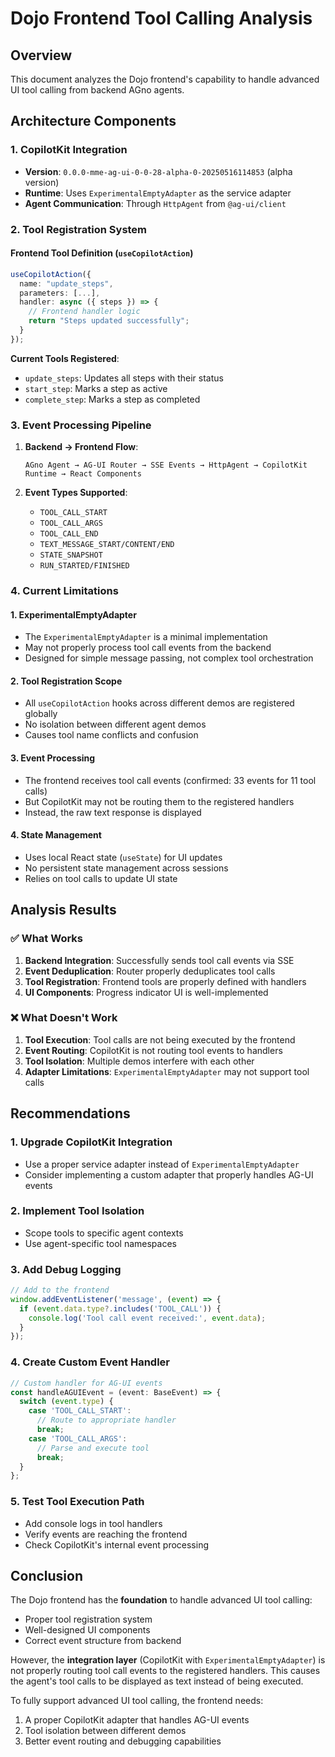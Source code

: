 # Dojo Frontend Tool Calling Analysis

## Overview
This document analyzes the Dojo frontend's capability to handle advanced UI tool calling from backend AGno agents.

## Architecture Components

### 1. CopilotKit Integration
- **Version**: `0.0.0-mme-ag-ui-0-0-28-alpha-0-20250516114853` (alpha version)
- **Runtime**: Uses `ExperimentalEmptyAdapter` as the service adapter
- **Agent Communication**: Through `HttpAgent` from `@ag-ui/client`

### 2. Tool Registration System

#### Frontend Tool Definition (`useCopilotAction`)
```typescript
useCopilotAction({
  name: "update_steps",
  parameters: [...],
  handler: async ({ steps }) => {
    // Frontend handler logic
    return "Steps updated successfully";
  }
});
```

**Current Tools Registered**:
- `update_steps`: Updates all steps with their status
- `start_step`: Marks a step as active
- `complete_step`: Marks a step as completed

### 3. Event Processing Pipeline

1. **Backend → Frontend Flow**:
   ```
   AGno Agent → AG-UI Router → SSE Events → HttpAgent → CopilotKit Runtime → React Components
   ```

2. **Event Types Supported**:
   - `TOOL_CALL_START`
   - `TOOL_CALL_ARGS`
   - `TOOL_CALL_END`
   - `TEXT_MESSAGE_START/CONTENT/END`
   - `STATE_SNAPSHOT`
   - `RUN_STARTED/FINISHED`

### 4. Current Limitations

#### 1. **ExperimentalEmptyAdapter**
- The `ExperimentalEmptyAdapter` is a minimal implementation
- May not properly process tool call events from the backend
- Designed for simple message passing, not complex tool orchestration

#### 2. **Tool Registration Scope**
- All `useCopilotAction` hooks across different demos are registered globally
- No isolation between different agent demos
- Causes tool name conflicts and confusion

#### 3. **Event Processing**
- The frontend receives tool call events (confirmed: 33 events for 11 tool calls)
- But CopilotKit may not be routing them to the registered handlers
- Instead, the raw text response is displayed

#### 4. **State Management**
- Uses local React state (`useState`) for UI updates
- No persistent state management across sessions
- Relies on tool calls to update UI state

## Analysis Results

### ✅ What Works
1. **Backend Integration**: Successfully sends tool call events via SSE
2. **Event Deduplication**: Router properly deduplicates tool calls
3. **Tool Registration**: Frontend tools are properly defined with handlers
4. **UI Components**: Progress indicator UI is well-implemented

### ❌ What Doesn't Work
1. **Tool Execution**: Tool calls are not being executed by the frontend
2. **Event Routing**: CopilotKit is not routing tool events to handlers
3. **Tool Isolation**: Multiple demos interfere with each other
4. **Adapter Limitations**: `ExperimentalEmptyAdapter` may not support tool calls

## Recommendations

### 1. **Upgrade CopilotKit Integration**
- Use a proper service adapter instead of `ExperimentalEmptyAdapter`
- Consider implementing a custom adapter that properly handles AG-UI events

### 2. **Implement Tool Isolation**
- Scope tools to specific agent contexts
- Use agent-specific tool namespaces

### 3. **Add Debug Logging**
```typescript
// Add to the frontend
window.addEventListener('message', (event) => {
  if (event.data.type?.includes('TOOL_CALL')) {
    console.log('Tool call event received:', event.data);
  }
});
```

### 4. **Create Custom Event Handler**
```typescript
// Custom handler for AG-UI events
const handleAGUIEvent = (event: BaseEvent) => {
  switch (event.type) {
    case 'TOOL_CALL_START':
      // Route to appropriate handler
      break;
    case 'TOOL_CALL_ARGS':
      // Parse and execute tool
      break;
  }
};
```

### 5. **Test Tool Execution Path**
- Add console logs in tool handlers
- Verify events are reaching the frontend
- Check CopilotKit's internal event processing

## Conclusion

The Dojo frontend has the **foundation** to handle advanced UI tool calling:
- Proper tool registration system
- Well-designed UI components
- Correct event structure from backend

However, the **integration layer** (CopilotKit with `ExperimentalEmptyAdapter`) is not properly routing tool call events to the registered handlers. This causes the agent's tool calls to be displayed as text instead of being executed.

To fully support advanced UI tool calling, the frontend needs:
1. A proper CopilotKit adapter that handles AG-UI events
2. Tool isolation between different demos
3. Better event routing and debugging capabilities 